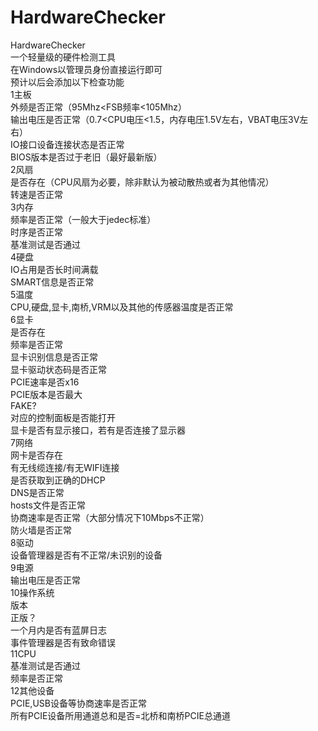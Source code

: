 # HardwareChecker
HardwareChecker  
一个轻量级的硬件检测工具  
在Windows以管理员身份直接运行即可  
预计以后会添加以下检查功能  
1主板  
 外频是否正常（95Mhz<FSB频率<105Mhz）  
 输出电压是否正常（0.7<CPU电压<1.5，内存电压1.5V左右，VBAT电压3V左右）  
 IO接口设备连接状态是否正常  
 BIOS版本是否过于老旧（最好最新版）  
2风扇  
 是否存在（CPU风扇为必要，除非默认为被动散热或者为其他情况）  
 转速是否正常  
3内存  
 频率是否正常（一般大于jedec标准）  
 时序是否正常  
 基准测试是否通过  
4硬盘  
 IO占用是否长时间满载  
 SMART信息是否正常  
5温度  
 CPU,硬盘,显卡,南桥,VRM以及其他的传感器温度是否正常  
6显卡  
 是否存在  
 频率是否正常  
 显卡识别信息是否正常  
 显卡驱动状态码是否正常  
 PCIE速率是否x16  
 PCIE版本是否最大  
 FAKE?  
 对应的控制面板是否能打开  
 显卡是否有显示接口，若有是否连接了显示器  
7网络  
 网卡是否存在  
 有无线缆连接/有无WIFI连接  
 是否获取到正确的DHCP  
 DNS是否正常  
 hosts文件是否正常  
 协商速率是否正常（大部分情况下10Mbps不正常）  
 防火墙是否正常  
8驱动  
 设备管理器是否有不正常/未识别的设备  
9电源  
 输出电压是否正常  
10操作系统  
 版本  
 正版？  
 一个月内是否有蓝屏日志  
 事件管理器是否有致命错误  
11CPU  
 基准测试是否通过  
 频率是否正常  
12其他设备  
 PCIE,USB设备等协商速率是否正常  
 所有PCIE设备所用通道总和是否=北桥和南桥PCIE总通道  

